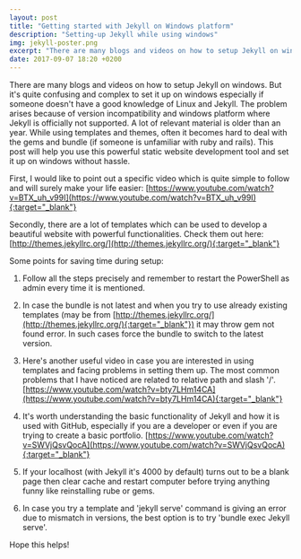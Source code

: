 ```yaml
---
layout: post
title: "Getting started with Jekyll on Windows platform"
description: "Setting-up Jekyll while using windows"
img: jekyll-poster.png
excerpt: "There are many blogs and videos on how to setup Jekyll on windows. But it's quite confusing and complex to set it up on windows especially if someone doesn't have a good knowledge of Linux and Jekyll. The problem arises because of version incompatibility and windows platform where Jekyll is officially not supported."
date: 2017-09-07 18:20 +0200
---
```


There are many blogs and videos on how to setup Jekyll on windows. But it's quite confusing and complex to set it up on windows especially if someone doesn't have a good knowledge of Linux and Jekyll. The problem arises because of version incompatibility and windows platform where Jekyll is officially not supported. A lot of relevant material is older than an year. While using templates and themes, often it becomes hard to deal with the gems and bundle (if someone is unfamiliar with ruby and rails). This post will help you use this powerful static website development tool and set it up on windows without hassle. 

First, I would like to point out a specific video which is quite simple to follow and will surely make your life easier: [https://www.youtube.com/watch?v=BTX_uh_v99I](https://www.youtube.com/watch?v=BTX_uh_v99I){:target="_blank"}

Secondly, there are a lot of templates which can be used to develop a beautiful website with powerful functionalities. Check them out here: [http://themes.jekyllrc.org/](http://themes.jekyllrc.org/){:target="_blank"}

Some points for saving time during setup:
1. Follow all the steps precisely and remember to restart the PowerShell as admin every time it is mentioned.
2. In case the bundle is not latest and when you try to use already existing templates (may be from [http://themes.jekyllrc.org/](http://themes.jekyllrc.org/){:target="_blank"}) it may throw gem not found error. In such cases force the bundle to switch to the latest version.

3. Here's another useful video in case you are interested in using templates and facing problems in setting them up. The most common problems that I have noticed are related to relative path and slash '/'.
[https://www.youtube.com/watch?v=bty7LHm14CA](https://www.youtube.com/watch?v=bty7LHm14CA){:target="_blank"}

4. It's worth understanding the basic functionality of Jekyll and how it is used with GitHub, especially if you are a developer or even if you are trying to create a basic portfolio.
[https://www.youtube.com/watch?v=SWVjQsvQocA](https://www.youtube.com/watch?v=SWVjQsvQocA){:target="_blank"}

5. If your localhost (with Jekyll it's 4000 by default) turns out to be a blank page then clear cache and restart computer before trying anything funny like reinstalling rube or gems.

6. In case you try a template and 'jekyll serve' command is giving an error due to mismatch in versions, the best option is to try 'bundle exec Jekyll serve'.

Hope this helps!
